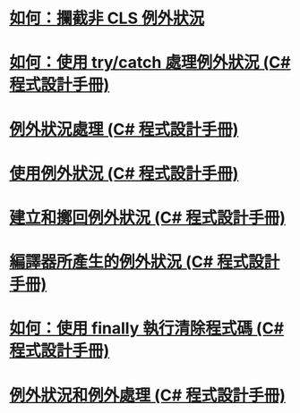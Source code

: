 # [如何：攔截非 CLS 例外狀況](how-to-catch-a-non-cls-exception.md)
# [如何：使用 try/catch 處理例外狀況 (C# 程式設計手冊)](how-to-handle-an-exception-using-try-catch.md)
# [例外狀況處理 (C# 程式設計手冊)](exception-handling.md)
# [使用例外狀況 (C# 程式設計手冊)](using-exceptions.md)
# [建立和擲回例外狀況 (C# 程式設計手冊)](creating-and-throwing-exceptions.md)
# [編譯器所產生的例外狀況 (C# 程式設計手冊)](compiler-generated-exceptions.md)
# [如何：使用 finally 執行清除程式碼 (C# 程式設計手冊)](how-to-execute-cleanup-code-using-finally.md)
# [例外狀況和例外處理 (C# 程式設計手冊)](exceptions-and-exception-handling.md)
